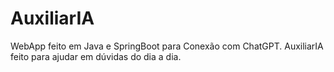 # AuxiliarIA
WebApp feito em Java e SpringBoot para Conexão com ChatGPT. AuxiliarIA feito para ajudar em dúvidas do dia a dia.
